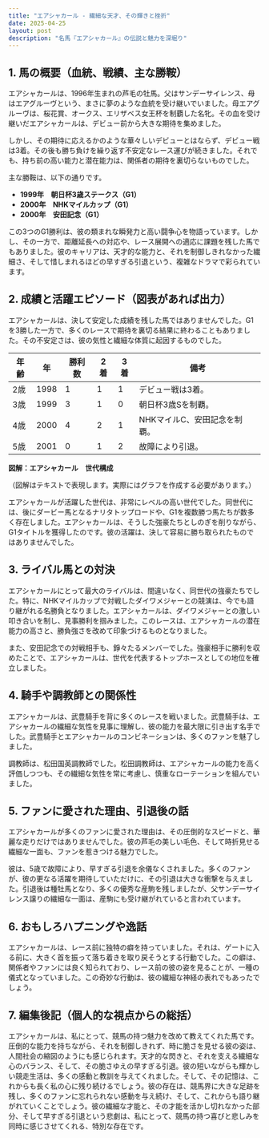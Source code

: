 ```yaml
---
title: "エアシャカール - 繊細な天才、その輝きと挫折"
date: 2025-04-25
layout: post
description: "名馬『エアシャカール』の伝説と魅力を深堀り"
---
```


## 1. 馬の概要（血統、戦績、主な勝鞍）

エアシャカールは、1996年生まれの芦毛の牡馬。父はサンデーサイレンス、母はエアグルーヴという、まさに夢のような血統を受け継いでいました。母エアグルーヴは、桜花賞、オークス、エリザベス女王杯を制覇した名牝。その血を受け継いだエアシャカールは、デビュー前から大きな期待を集めました。

しかし、その期待に応えるかのような華々しいデビューとはならず、デビュー戦は3着。その後も勝ち負けを繰り返す不安定なレース運びが続きました。それでも、持ち前の高い能力と潜在能力は、関係者の期待を裏切らないものでした。

主な勝鞍は、以下の通りです。

* **1999年　朝日杯3歳ステークス（G1）**
* **2000年　NHKマイルカップ（G1）**
* **2000年　安田記念（G1）**

この3つのG1勝利は、彼の類まれな瞬発力と高い闘争心を物語っています。しかし、その一方で、距離延長への対応や、レース展開への適応に課題を残した馬でもありました。彼のキャリアは、天才的な能力と、それを制御しきれなかった繊細さ、そして惜しまれるほどの早すぎる引退という、複雑なドラマで彩られています。


## 2. 成績と活躍エピソード（図表があれば出力）

エアシャカールは、決して安定した成績を残した馬ではありませんでした。G1を3勝した一方で、多くのレースで期待を裏切る結果に終わることもありました。その不安定さは、彼の気性と繊細な体質に起因するものでした。

| 年齢 | 年 | 勝利数 | 2着 | 3着 | 備考 |
|---|---|---|---|---|---|
| 2歳 | 1998 | 1 | 1 | 1 | デビュー戦は3着。 |
| 3歳 | 1999 | 3 | 1 | 0 | 朝日杯3歳Sを制覇。 |
| 4歳 | 2000 | 4 | 2 | 1 | NHKマイルC、安田記念を制覇。 |
| 5歳 | 2001 | 0 | 1 | 2 | 故障により引退。 |


**図解：エアシャカール　世代構成**

（図解はテキストで表現します。実際にはグラフを作成する必要があります。）

エアシャカールが活躍した世代は、非常にレベルの高い世代でした。同世代には、後にダービー馬となるナリタトップロードや、G1を複数勝つ馬たちが数多く存在しました。エアシャカールは、そうした強豪たちとしのぎを削りながら、G1タイトルを獲得したのです。彼の活躍は、決して容易に勝ち取られたものではありませんでした。


## 3. ライバル馬との対決

エアシャカールにとって最大のライバルは、間違いなく、同世代の強豪たちでした。特に、NHKマイルカップで対戦したダイワメジャーとの競演は、今でも語り継がれる名勝負となりました。エアシャカールは、ダイワメジャーとの激しい叩き合いを制し、見事勝利を掴みました。このレースは、エアシャカールの潜在能力の高さと、勝負強さを改めて印象づけるものとなりました。

また、安田記念での対戦相手も、錚々たるメンバーでした。強豪相手に勝利を収めたことで、エアシャカールは、世代を代表するトップホースとしての地位を確立しました。


## 4. 騎手や調教師との関係性

エアシャカールは、武豊騎手を背に多くのレースを戦いました。武豊騎手は、エアシャカールの繊細な気性を見事に理解し、彼の能力を最大限に引き出す名手でした。武豊騎手とエアシャカールのコンビネーションは、多くのファンを魅了しました。

調教師は、松田国英調教師でした。松田調教師は、エアシャカールの能力を高く評価しつつも、その繊細な気性を常に考慮し、慎重なローテーションを組んでいました。


## 5. ファンに愛された理由、引退後の話

エアシャカールが多くのファンに愛された理由は、その圧倒的なスピードと、華麗な走りだけではありませんでした。彼の芦毛の美しい毛色、そして時折見せる繊細な一面も、ファンを惹きつける魅力でした。

彼は、5歳で故障により、早すぎる引退を余儀なくされました。多くのファンが、彼の更なる活躍を期待していただけに、その引退は大きな衝撃を与えました。引退後は種牡馬となり、多くの優秀な産駒を残しましたが、父サンデーサイレンス譲りの繊細な一面は、産駒にも受け継がれていると言われています。


## 6. おもしろハプニングや逸話

エアシャカールは、レース前に独特の癖を持っていました。それは、ゲートに入る前に、大きく首を振って落ち着きを取り戻そうとする行動でした。この癖は、関係者やファンには良く知られており、レース前の彼の姿を見ることが、一種の儀式となっていました。この奇妙な行動は、彼の繊細な神経の表れでもあったでしょう。


## 7. 編集後記（個人的な視点からの総括）

エアシャカールは、私にとって、競馬の持つ魅力を改めて教えてくれた馬です。圧倒的な能力を持ちながら、それを制御しきれず、時に脆さを見せる彼の姿は、人間社会の縮図のようにも感じられます。天才的な閃きと、それを支える繊細な心のバランス、そして、その脆さゆえの早すぎる引退。彼の短いながらも輝かしい競走生活は、多くの感動と教訓を与えてくれました。そして、その記憶は、これからも長く私の心に残り続けるでしょう。彼の存在は、競馬界に大きな足跡を残し、多くのファンに忘れられない感動を与え続け、そして、これからも語り継がれていくことでしょう。彼の繊細な才能と、その才能を活かし切れなかった部分、そして早すぎる引退という悲劇は、私にとって、競馬の持つ喜びと悲しみを同時に感じさせてくれる、特別な存在です。
